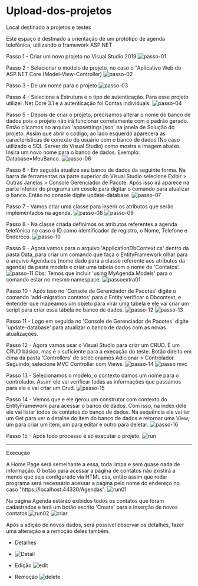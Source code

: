 # Upload-dos-projetos
Local destinado a projetos e testes

Este espaço é destinado a orientação de um protótipo de agenda telefônica, utilizando o framework ASP.NET

Passo 1 - Criar um novo projeto no Visual Studio 2019
![passo-01](https://user-images.githubusercontent.com/87759514/126884012-c2080563-f2f6-4e7e-a925-dcf4702b6bce.png)

Passo 2 - Selecionar o modelo de projeto, no caso o "Aplicativo Web do ASP.NET Core (Model-View-Controller)
![passo-02](https://user-images.githubusercontent.com/87759514/126884060-a259c803-8fec-48b3-9e5d-789dc5814cc9.png)

Passo 3 - De um nome para o projeto
![passo-03](https://user-images.githubusercontent.com/87759514/126884072-8da26569-118c-4f87-83bc-08e5b805bcdb.png)

Passo 4 - Selecione a Estrutura e o tipo de autenticação. Para esse projeto utilizei .Net Core 3.1 e a autenticação foi Contas individuais.
![passo-04](https://user-images.githubusercontent.com/87759514/126884122-faf9eff3-6db0-439f-bfa6-7ad093368c12.png)

Passo 5 - Depois de criar o projeto, precisamos alterar o nome do banco de dados pois o projeto não irá funcionar corretamente com o padrão gerado. Então clicamos no arquivo 'appsettings.json' na janela de Solução do projeto. Assim que abrir o código, ao lado esquerdo aparecerá as características de conexão do usuário com o banco de dados (No caso utilizado o SQL Server do Visual Studio) como mostra a imagem abaixo. Insira um novo nome para o banco de dados. Exemplo: Database=MeuBanco.
![passo-06](https://user-images.githubusercontent.com/87759514/126884267-9b6636e0-fa87-4d94-93a9-7ccc81102480.png)

Passo 6 - Em seguida atualize seu banco de dados da seguinte forma. Na barra de ferramentas na parte superior do Visual Studio selecione Exibir > Outras Janelas > Console Gerenciador de Pacote. Após isso irá aparece na parte inferior do programa um cosole para digitar o comando para atualizar o banco. Então no console digite update-database. 
![passo-07](https://user-images.githubusercontent.com/87759514/126884372-899ea5b5-7e2c-4b35-b993-8259733c9263.png)

Passo 7 - Vamos criar uma classe para inserir os atributos que serão implementados na agenda.
![passo-08](https://user-images.githubusercontent.com/87759514/126884421-c3d5fd53-3e8a-4eb1-ac0f-5bec43b0b9fd.png)
![passo-09](https://user-images.githubusercontent.com/87759514/126884422-92ebaba9-3d46-4c25-b7bd-838b39bdbfd4.png)

Passo 8 - Na classe criada definimos os atributos referentes a agenda telefônica no caso o ID como identificador de registro, o Nome, Telefone e Endereço.
![passo-10](https://user-images.githubusercontent.com/87759514/126884458-87224bdd-a2d2-4393-b61e-07c3e1c4d26b.png)

Passo 9 - Agora vamos para o arquivo 'ApplicationDbContext.cs' dentro da pasta Data, para criar um comando que faça o EntityFramework olhar para o arquivo Agenda.cs (nome dado para a classe referente aos atributos da agenda) da pasta models e criar uma tabela com o nome de 'Contatos'.
![passo-11](https://user-images.githubusercontent.com/87759514/126884544-a7db77b9-eef3-4594-abac-2d7e01c3eee3.png)
Obs: Temos que incluir 'using MyAgenda.Models' para o comando estar no mesmo namespace.
![passoextra01](https://user-images.githubusercontent.com/87759514/126884600-0680159f-d26f-4b0b-8a18-2d868fcf4ccd.png)

Passo 10 - Após isso no 'Console de Gerenciador de Pacotes' digite o comando 'add-migration contatos' para o Entity verificar o Dbcontext, e entender que mapeamos um objeto para virar uma tabela e ele vai criar um script para criar essa tabela no banco de dados.
![passo-12](https://user-images.githubusercontent.com/87759514/126884644-3d213e56-5f91-4005-b17c-235831aaf3e4.png)
![passo-13](https://user-images.githubusercontent.com/87759514/126884657-d9657bd7-9563-41f5-8185-361e3df25773.png)

Passo 11 - Logo em seguida no 'Console de Gerenciador de Pacotes' digite 'update-database' para atualizar o banco de dados com as novas atualizações.

Passo 12 - Agora vamos usar o Visual Studio para criar um CRUD. É um CRUD básico, mas é o suficiente para a execução do teste. Botão direito em cima da pasta 'Controllers' de selecionamos Adicionar > Controlador. Seguindo, selecione MVC Controller com Views.
![passo-14](https://user-images.githubusercontent.com/87759514/126884812-50f972a2-628a-4722-a729-8b55d61345f5.png)
![passo mvc](https://user-images.githubusercontent.com/87759514/126884816-7d424497-84b2-476d-87f4-4566ce0796ba.png)

Passo 13 - Selecionamos o modelo, o contexto damos um nome para o controlador. Assim ele vai verificar todas as informações que passamos para ele e vai criar um Crud.
![passo-15](https://user-images.githubusercontent.com/87759514/126884831-2cb8ec45-92c9-42e1-ae07-e313d0bdaf4d.png)

Passo 14 - Vemos que e ele gerou um construtor com contexto do EntityFramework para acessar o banco de dados. Com isso, na index dele ele vai listar todos os contatos do banco de dados. Na sequência ele vai ter um Get para ver o detalhe do item do banco de dados e retornar uma View, um para criar um item, um para editar e outro para deletar.
![passo-16](https://user-images.githubusercontent.com/87759514/126884908-c9d86b2d-a692-4e49-849e-a770494374df.png)

Passo 15 - Após todo processo é só executar o projeto.
![run](https://user-images.githubusercontent.com/87759514/126884938-2dfed061-72be-4b0c-84e4-c896353f8cd9.png)

---------------------------------------------------------------------------------------------------------------------------------------------------------------------------------

Execução

A Home Page será semelhante a essa, toda limpa e sem quase nada de informação. O botão para acessar a página de contatos não existirá a menos que seja configurado via HTML css, então assim que rodar programa será necessário acessar a página pelo nome do endereço no caso "https://localhost:44330/Agendas".
![run01](https://user-images.githubusercontent.com/87759514/126885058-ca82aef5-a306-48f4-a730-2ef2b81fe950.png)

Na página Agenda estarão exibidos todos os contatos que foram cadastrados e terá um botão escrito 'Create' para a inserção de novos contatos.![run02](https://user-images.githubusercontent.com/87759514/126885110-3ba4e18b-89a6-481d-b178-60455a329470.png)
![criar](https://user-images.githubusercontent.com/87759514/126885114-ab86fa70-2b68-4a1b-8313-a281db910f8a.png)


Após a adição de novos dados, será possível observar os detalhes, fazer uma alteração e a remoção deles também.

- Detalhes
- ![Detail](https://user-images.githubusercontent.com/87759514/126885160-bbfd27d8-2378-4661-9726-b1a8d68ddf28.png)

- Edição
![edit](https://user-images.githubusercontent.com/87759514/126885151-55e84fbf-501c-457e-af62-8310ccd1df59.png)

- Remoção
![delete](https://user-images.githubusercontent.com/87759514/126885156-ee7e72e6-050c-487a-816d-892f63cd1eb7.png)
